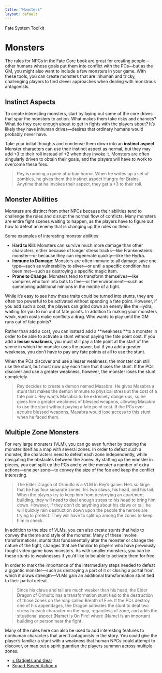 ```yaml
---
title: "Monsters"
layout: default
---
```

    
Fate System Toolkit

#  Monsters

The rules for NPCs in the Fate Core book are great for creating people—other
humans whose goals put them into conflict with the PCs—but as the GM, you
might also want to include a few monsters in your game. With these tools, you
can create monsters that are inhuman and tricky, challenging players to find
clever approaches when dealing with monstrous antagonists.

## Instinct Aspects

To create interesting monsters, start by laying out some of the core drives
that spur the monsters to action. What makes them take risks and chances? What
do they care enough about to get in fights with the players about? It’s likely
they have inhuman drives—desires that ordinary humans would probably never
have.

Take your initial thoughts and condense them down into an **instinct aspect**.
Monster characters can use their instinct aspect as normal, but they may add
+3 to their roll instead of +2 when they invoke it. Monsters are often
singularly driven to obtain their goals, and the players will have to work to
overcome these foes.

> Rey is running a game of urban horror. When he writes up a set of zombies,
he gives them the instinct aspect <span class="aspect">Hungry for Brains</span>.
Anytime that he invokes their aspect, they get a +3 to their roll.

## Monster Abilities

Monsters are distinct from other NPCs because their abilities tend to
challenge the rules and disrupt the normal flow of conflicts. Many monsters
are entire fight scenes waiting to happen, as the players have to figure out
how to defeat an enemy that is changing up the rules on them.

Some examples of interesting monster abilities:

  * **Hard to Kill**: Monsters can survive much more damage than other characters, either because of longer stress tracks—like Frankenstein’s monster—or because they can regenerate quickly—like the Hydra.
  * **Immune to Damage**: Monsters are often immune to all damage save one type—such as vulnerability to silver—or until a specific condition has been met—such as destroying a specific magic item.
  * **Prone to Change**: Monsters tend to transform themselves—like vampires who turn into bats to flee—or the environment—such as summoning additional minions in the middle of a fight.

While it’s easy to see how these traits could be turned into stunts, they are
often too powerful to be activated without spending a fate point. However, if
you add such a cost, the players can grind down an enemy like the Hydra,
waiting for you to run out of fate points. In addition to making your monsters
weak, such costs make conflicts a drag. Who wants to play until the GM runs
out of fate points?

Rather than add a cost, you can instead add a **weakness **to a monster in
order to be able to activate a stunt without paying the fate point cost. If
you add a **lesser weakness**, you must still pay a fate point at the start of
the scene in which the monster uses the power, but if you add a greater
weakness, you don’t have to pay any fate points at all to use the stunt.

When the PCs discover and use a lesser weakness, the monster can still use the
stunt, but must now pay each time that it uses the stunt. If the PCs discover
and use a greater weakness, however, the monster loses the stunt completely.

> Rey decides to create a demon named Masabra. He gives Masabra a stunt that
makes the demon immune to physical stress at the cost of a fate point. Rey
wants Masabra to be extremely dangerous, so he gives him a greater weakness of
blessed weapons, allowing Masabra to use the stunt without paying a fate point
cost. If the PCs ever acquire blessed weapons, Masabra would lose access to
this stunt when he faced them.

## Multiple Zone Monsters

For very large monsters (VLM), you can go even further by treating the monster
itself as a map with several zones. In order to defeat such a monster, the
characters need to defeat each zone independently, while navigating the
obstacles between the zones. By statting up the monster in pieces, you can
split up the PCs and give the monster a number of extra actions—one per
zone—to convey the size of the foe and keep the conflict interesting.

> The Elder Dragon of Ormulto is a VLM in Rey’s game. He’s so large that he
has four separate zones: his two claws, his head, and his tail. When the
players try to keep him from destroying an apartment building, they will need
to deal enough stress to his head to bring him down. However, if they don’t do
anything about his claws or tail, he will quickly rain destruction down upon
the people the heroes are trying to protect. They will have to split up among
the zones to keep him in check.

In addition to the size of VLMs, you can also create stunts that help to
convey the theme and style of the monster. Many of these involve
transformations, stunts that fundamentally alter the monster or change the
nature of the fight, changes that are familiar to players who have previously
fought video game boss monsters. As with smaller monsters, you can tie these
stunts to weaknesses if you’d like to be able to activate them for free.

In order to mark the importance of the intermediary steps needed to defeat a
gigantic monster—such as destroying a part of it or closing a portal from
which it draws strength—VLMs gain an additional transformation stunt tied to
their partial defeat.

> Since his claws and tail are much weaker than his head, the Elder Dragon of
Ormulto has a transformation stunt tied to the destruction of those zones on
the map called Breath of Fire. If the PCs destroy one of his appendages, the
Dragon activates the stunt to deal two stress to each character on the map,
regardless of zone, and adds the situational aspect <span class="aspect">(Name) Is On
Fire!</span> where (Name) is an important building or person near the fight.

Many of the rules here can also be used to add interesting features to
nonhuman characters that aren’t antagonists in the story. You could give the
player’s familiar a stunt with a weakness that human NPCs could attempt to
discover, or map out a spirit guardian the players summon across multiple
zones.

  * [« Gadgets and Gear](/fate-srd/fate-system-toolkit/gadgets-and-gear)
  * [Squad-Based Action »](/fate-srd/fate-system-toolkit/squad-based-action)

